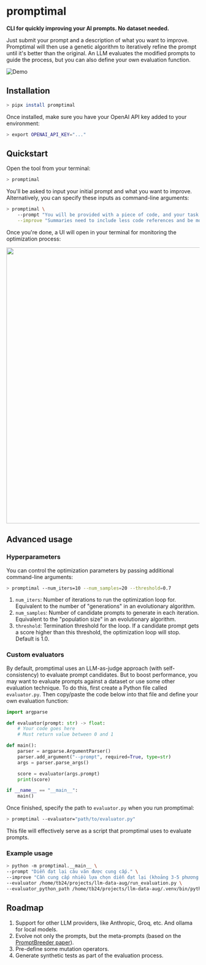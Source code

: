 # promptimal

**CLI for quickly improving your AI prompts. No dataset needed.**

Just submit your prompt and a description of what you want to improve. Promptimal will then use a genetic algorithm to iteratively refine the prompt until it's better than the original. An LLM evaluates the modified prompts to guide the process, but you can also define your own evaluation function.

![Demo](./assets/demo.gif)

## Installation

```bash
> pipx install promptimal
```

Once installed, make sure you have your OpenAI API key added to your environment:

```bash
> export OPENAI_API_KEY="..."
```

## Quickstart

Open the tool from your terminal:

```bash
> promptimal
```

You'll be asked to input your initial prompt and what you want to improve. Alternatively, you can specify these inputs as command-line arguments:

```bash
> promptimal \
    --prompt "You will be provided with a piece of code, and your task is to explain it in a concise way." \
    --improve "Summaries need to include less code references and be more high-level."
```

Once you're done, a UI will open in your terminal for monitoring the optimization process:

<img src="./assets/demo.png" width="720" />

## Advanced usage

### Hyperparameters

You can control the optimization parameters by passing additional command-line arguments:

```bash
> promptimal --num_iters=10 --num_samples=20 --threshold=0.7
```

1. `num_iters`: Number of iterations to run the optimization loop for. Equivalent to the number of "generations" in an evolutionary algorithm.
2. `num_samples`: Number of candidate prompts to generate in each iteration. Equivalent to the "population size" in an evolutionary algorithm.
3. `threshold`: Termination threshold for the loop. If a candidate prompt gets a score higher than this threshold, the optimization loop will stop. Default is 1.0.

### Custom evaluators

By default, promptimal uses an LLM-as-judge approach (with self-consistency) to evaluate prompt candidates. But to boost performance, you may want to evaluate prompts against a dataset or use some other evaluation technique. To do this, first create a Python file called `evaluator.py`. Then copy/paste the code below into that file and define your own evaluation function:

```python
import argparse

def evaluator(prompt: str) -> float:
    # Your code goes here
    # Must return value between 0 and 1

def main():
    parser = argparse.ArgumentParser()
    parser.add_argument("--prompt", required=True, type=str)
    args = parser.parse_args()

    score = evaluator(args.prompt)
    print(score)

if __name__ == "__main__":
    main()
```

Once finished, specify the path to `evaluator.py` when you run promptimal:

```bash
> promptimal --evaluator="path/to/evaluator.py"
```

This file will effectively serve as a script that promptimal uses to evaluate prompts.

### Example usage
```bash
> python -m promptimal.__main__ \        
--prompt "Diễn đạt lại câu văn được cung cấp." \
--improve "Cần cung cấp nhiều lựa chọn diễn đạt lại (khoảng 3-5 phương án), đảm bảo các câu mới tự nhiên, đa dạng (về từ ngữ, cấu trúc) và giữ nguyên hoàn toàn ý nghĩa của câu gốc." \
--evaluator /home/tb24/projects/llm-data-aug/run_evaluation.py \
--evaluator_python_path /home/tb24/projects/llm-data-aug/.venv/bin/python
```

## Roadmap

1. Support for other LLM providers, like Anthropic, Groq, etc. And ollama for local models.
2. Evolve not only the prompts, but the meta-prompts (based on the [PromptBreeder paper](https://arxiv.org/pdf/2309.16797)).
3. Pre-define some mutation operators.
4. Generate synthetic tests as part of the evaluation process.
